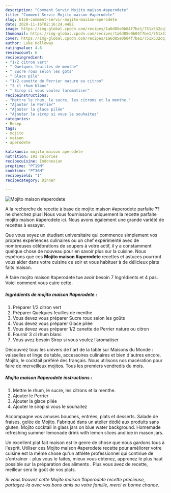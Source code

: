 ```yaml
---
description: "Comment Servir Mojito maison #aperodete"
title: "Comment Servir Mojito maison #aperodete"
slug: 6158-comment-servir-mojito-maison-aperodete
date: 2020-11-16T02:16:24.448Z
image: https://img-global.cpcdn.com/recipes/1a6d85e0b04f7be1/751x532cq70/mojito-maison-aperodete-photo-principale-de-la-recette.jpg
thumbnail: https://img-global.cpcdn.com/recipes/1a6d85e0b04f7be1/751x532cq70/mojito-maison-aperodete-photo-principale-de-la-recette.jpg
cover: https://img-global.cpcdn.com/recipes/1a6d85e0b04f7be1/751x532cq70/mojito-maison-aperodete-photo-principale-de-la-recette.jpg
author: Luke Holloway
ratingvalue: 4.6
reviewcount: 6
recipeingredient:
- "1/2 citron vert"
- " Quelques feuilles de menthe"
- " Sucre roux selon les gots"
- " Glace pile"
- "1/2 canette de Perrier nature ou citron"
- "3 cl rhum blanc"
- " Sirop si vous voulez laromatiser"
recipeinstructions:
- "Mettre le rhum, le sucre, les citrons et la menthe."
- "Ajouter le Perrier"
- "Ajouter la glace pilée"
- "Ajouter le sirop si vous le souhaitez"
categories:
- Resep
tags:
- mojito
- maison
- aperodete

katakunci: mojito maison aperodete 
nutrition: 191 calories
recipecuisine: Indonesian
preptime: "PT19M"
cooktime: "PT36M"
recipeyield: "1"
recipecategory: Dinner

---
```



![Mojito maison #aperodete](https://img-global.cpcdn.com/recipes/1a6d85e0b04f7be1/751x532cq70/mojito-maison-aperodete-photo-principale-de-la-recette.jpg)

A la recherche de recette à base de mojito maison #aperodete parfaite ?? ne cherchez plus! Nous vous fournissons uniquement la recette parfaite mojito maison #aperodete ici. Nous avons également une grande variété de recettes à essayer.

Que vous soyez un étudiant universitaire qui commence simplement vos propres expériences culinaires ou un chef expérimenté avec de nombreuses célébrations de soupers à votre actif, il y a constamment quelque chose de nouveau pour en savoir plus sur la cuisine. Nous espérons que ces <strong> Mojito maison #aperodete </strong> recettes et astuces pourront vous aider dans votre cuisine ce soir et vous habituer à de délicieux plats faits maison.

<!--inarticleads1-->

À faire mojito maison #aperodete tue avoir besoin 7 Ingrédients et 4 pas. Voici comment vous cuire cette.

##### Ingrédients de mojito maison #aperodete :

1. Préparer 1/2 citron vert
1. Préparer  Quelques feuilles de menthe
1. Vous devez vous préparer  Sucre roux selon les goûts
1. Vous devez vous préparer  Glace pilée
1. Vous devez vous préparer 1/2 canette de Perrier nature ou citron
1. Fournir 3 cl rhum blanc
1. Vous avez besoin  Sirop si vous voulez l’aromatiser


Découvrez tous les univers de l&#39;art de la table sur Maisons du Monde : vaisselles et linge de table, accessoires culinaires et bien d&#39;autres encore. Mojito, le cocktail préféré des français. Nous utilisons nos macération pour faire de merveilleux mojitos. Tous les premiers vendredis du mois. 

<!--inarticleads2-->

##### Mojito maison #aperodete instructions :

1. Mettre le rhum, le sucre, les citrons et la menthe.
1. Ajouter le Perrier
1. Ajouter la glace pilée
1. Ajouter le sirop si vous le souhaitez


Accompagne vos amuses bouches, entrées, plats et desserts. Salade de fraises, gelée de Mojito. Fabriqué dans un atelier dédié aux produits sans gluten. Mojito cocktail in glass jars on blue water background. Homemade refreshing summer lemonade drink with lemon slices and ice in mason jars. 

<!--inarticleads1-->

<p>
Un excellent plat fait maison est le genre de chose que nous gardons tous à l'esprit. Utiliser ces Mojito maison #aperodete recette pour améliorer votre cuisine est la même chose qu'un athlète professionnel qui continue de s'entraîner - plus vous le faites, mieux vous obtenez, apprenez le plus haut possible sur la préparation des aliments . Plus vous avez de recette, meilleur sera le goût de vos plats.
</p>

<p>
<i>Si vous trouvez cette Mojito maison #aperodete recette précieuse, partagez-la avec vos bons amis ou votre famille, merci et bonne chance.</i>
</p>
